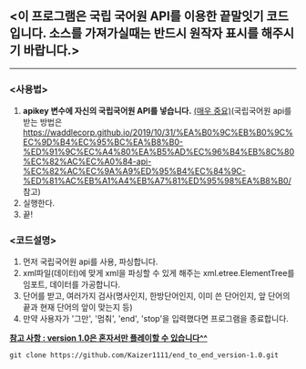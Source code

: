 ## <이 프로그램은 국립 국어원 API를 이용한 끝말잇기 코드입니다. 소스를 가져가실때는 반드시 원작자 표시를 해주시기 바랍니다.>

---
### <사용법>
1. **apikey 변수에 자신의 국립국어원 API를 넣습니다.** <u>(매우 중요)</u>(국립국어원 api를 받는 방법은 https://waddlecorp.github.io/2019/10/31/%EA%B0%9C%EB%B0%9C%EC%9D%B4%EC%95%BC%EA%B8%B0-%ED%91%9C%EC%A4%80%EA%B5%AD%EC%96%B4%EB%8C%80%EC%82%AC%EC%A0%84-api-%EC%82%AC%EC%9A%A9%ED%95%B4%EC%84%9C-%ED%81%AC%EB%A1%A4%EB%A7%81%ED%95%98%EA%B8%B0/ 참고)
2. 실행한다.
3. 끝!

### <코드설명>
1. 먼저 국립국어원 api를 사용, 파싱합니다.
2. xml파일(데이터)에 맞게 xml을 파싱할 수 있게 해주는 xml.etree.ElementTree를 임포트, 데이터를 가공합니다.
3. 단어를 받고, 여러가지 검사(명사인지, 한방단어인지, 이미 쓴 단어인지, 앞 단어의 끝과 현재 단어의 앞이 맞는지 등)
4. 만약 사용자가 '그만', '멈춰', 'end', 'stop'을 입력했다면 프로그램을 종료합니다.

<u>**참고 사항 : version 1.0은 혼자서만 플레이할 수 있습니다^^**</u>


```
git clone https://github.com/Kaizer1111/end_to_end_version-1.0.git
```
